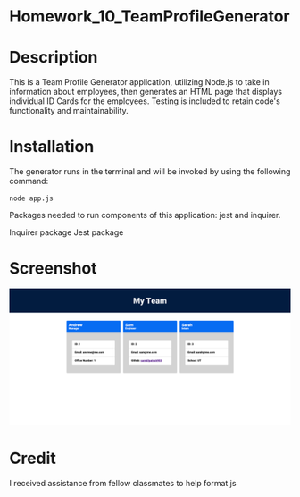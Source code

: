 # Homework_10_TeamProfileGenerator

# Description
This is a Team Profile Generator application, utilizing Node.js to take in information about employees, then generates an HTML page that displays individual ID Cards for the employees. Testing is included to retain code's functionality and maintainability.

# Installation
The generator runs in the terminal and will be invoked by using the following command:

    node app.js

Packages needed to run components of this application: jest and inquirer.

Inquirer package
Jest package

# Screenshot
![Screenshot](/assets/img/screencapture-127-0-0-1-5500-index-html-2021-10-27-19_43_09.png)

# Credit
I received assistance from fellow classmates to help format js